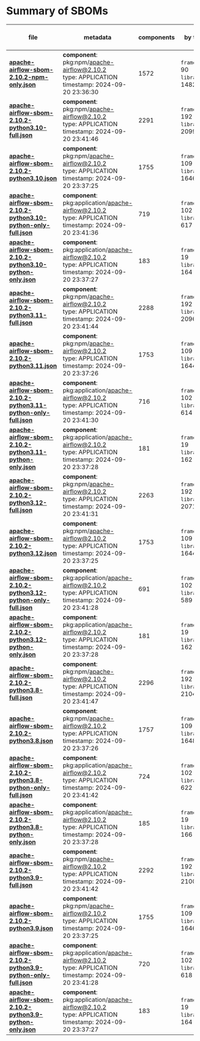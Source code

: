 Summary of SBOMs
=======

| file | metadata | components | by type | libraries purl types | deps tree |
| ---- | -------- | ---------- | ------- | -------------------- | --------- |
| **[apache-airflow-sbom-2.10.2-npm-only.json](pypi/apache-airflow/2.10.2/apache-airflow-sbom-2.10.2-npm-only.json)** | **component**: pkg:npm/apache-airflow@2.10.2<br>type: APPLICATION<br>timestamp: 2024-09-20 23:36:30 | 1572 | `framework`: 90<br>`library`: 1482  | `npm`: 1482  | true |
| **[apache-airflow-sbom-2.10.2-python3.10-full.json](pypi/apache-airflow/2.10.2/apache-airflow-sbom-2.10.2-python3.10-full.json)** | **component**: pkg:npm/apache-airflow@2.10.2<br>type: APPLICATION<br>timestamp: 2024-09-20 23:41:46 | 2291 | `framework`: 192<br>`library`: 2099  | `pypi`: 617<br>`npm`: 1482  | true |
| **[apache-airflow-sbom-2.10.2-python3.10.json](pypi/apache-airflow/2.10.2/apache-airflow-sbom-2.10.2-python3.10.json)** | **component**: pkg:npm/apache-airflow@2.10.2<br>type: APPLICATION<br>timestamp: 2024-09-20 23:37:25 | 1755 | `framework`: 109<br>`library`: 1646  | `pypi`: 164<br>`npm`: 1482  | true |
| **[apache-airflow-sbom-2.10.2-python3.10-python-only-full.json](pypi/apache-airflow/2.10.2/apache-airflow-sbom-2.10.2-python3.10-python-only-full.json)** | **component**: pkg:application/apache-airflow@2.10.2<br>type: APPLICATION<br>timestamp: 2024-09-20 23:41:36 | 719 | `framework`: 102<br>`library`: 617  | `pypi`: 617  | true |
| **[apache-airflow-sbom-2.10.2-python3.10-python-only.json](pypi/apache-airflow/2.10.2/apache-airflow-sbom-2.10.2-python3.10-python-only.json)** | **component**: pkg:application/apache-airflow@2.10.2<br>type: APPLICATION<br>timestamp: 2024-09-20 23:37:27 | 183 | `framework`: 19<br>`library`: 164  | `pypi`: 164  | true |
| **[apache-airflow-sbom-2.10.2-python3.11-full.json](pypi/apache-airflow/2.10.2/apache-airflow-sbom-2.10.2-python3.11-full.json)** | **component**: pkg:npm/apache-airflow@2.10.2<br>type: APPLICATION<br>timestamp: 2024-09-20 23:41:44 | 2288 | `framework`: 192<br>`library`: 2096  | `pypi`: 614<br>`npm`: 1482  | true |
| **[apache-airflow-sbom-2.10.2-python3.11.json](pypi/apache-airflow/2.10.2/apache-airflow-sbom-2.10.2-python3.11.json)** | **component**: pkg:npm/apache-airflow@2.10.2<br>type: APPLICATION<br>timestamp: 2024-09-20 23:37:26 | 1753 | `framework`: 109<br>`library`: 1644  | `pypi`: 162<br>`npm`: 1482  | true |
| **[apache-airflow-sbom-2.10.2-python3.11-python-only-full.json](pypi/apache-airflow/2.10.2/apache-airflow-sbom-2.10.2-python3.11-python-only-full.json)** | **component**: pkg:application/apache-airflow@2.10.2<br>type: APPLICATION<br>timestamp: 2024-09-20 23:41:30 | 716 | `framework`: 102<br>`library`: 614  | `pypi`: 614  | true |
| **[apache-airflow-sbom-2.10.2-python3.11-python-only.json](pypi/apache-airflow/2.10.2/apache-airflow-sbom-2.10.2-python3.11-python-only.json)** | **component**: pkg:application/apache-airflow@2.10.2<br>type: APPLICATION<br>timestamp: 2024-09-20 23:37:28 | 181 | `framework`: 19<br>`library`: 162  | `pypi`: 162  | true |
| **[apache-airflow-sbom-2.10.2-python3.12-full.json](pypi/apache-airflow/2.10.2/apache-airflow-sbom-2.10.2-python3.12-full.json)** | **component**: pkg:npm/apache-airflow@2.10.2<br>type: APPLICATION<br>timestamp: 2024-09-20 23:41:31 | 2263 | `framework`: 192<br>`library`: 2071  | `pypi`: 589<br>`npm`: 1482  | true |
| **[apache-airflow-sbom-2.10.2-python3.12.json](pypi/apache-airflow/2.10.2/apache-airflow-sbom-2.10.2-python3.12.json)** | **component**: pkg:npm/apache-airflow@2.10.2<br>type: APPLICATION<br>timestamp: 2024-09-20 23:37:25 | 1753 | `framework`: 109<br>`library`: 1644  | `pypi`: 162<br>`npm`: 1482  | true |
| **[apache-airflow-sbom-2.10.2-python3.12-python-only-full.json](pypi/apache-airflow/2.10.2/apache-airflow-sbom-2.10.2-python3.12-python-only-full.json)** | **component**: pkg:application/apache-airflow@2.10.2<br>type: APPLICATION<br>timestamp: 2024-09-20 23:41:28 | 691 | `framework`: 102<br>`library`: 589  | `pypi`: 589  | true |
| **[apache-airflow-sbom-2.10.2-python3.12-python-only.json](pypi/apache-airflow/2.10.2/apache-airflow-sbom-2.10.2-python3.12-python-only.json)** | **component**: pkg:application/apache-airflow@2.10.2<br>type: APPLICATION<br>timestamp: 2024-09-20 23:37:28 | 181 | `framework`: 19<br>`library`: 162  | `pypi`: 162  | true |
| **[apache-airflow-sbom-2.10.2-python3.8-full.json](pypi/apache-airflow/2.10.2/apache-airflow-sbom-2.10.2-python3.8-full.json)** | **component**: pkg:npm/apache-airflow@2.10.2<br>type: APPLICATION<br>timestamp: 2024-09-20 23:41:47 | 2296 | `framework`: 192<br>`library`: 2104  | `pypi`: 622<br>`npm`: 1482  | true |
| **[apache-airflow-sbom-2.10.2-python3.8.json](pypi/apache-airflow/2.10.2/apache-airflow-sbom-2.10.2-python3.8.json)** | **component**: pkg:npm/apache-airflow@2.10.2<br>type: APPLICATION<br>timestamp: 2024-09-20 23:37:26 | 1757 | `framework`: 109<br>`library`: 1648  | `pypi`: 166<br>`npm`: 1482  | true |
| **[apache-airflow-sbom-2.10.2-python3.8-python-only-full.json](pypi/apache-airflow/2.10.2/apache-airflow-sbom-2.10.2-python3.8-python-only-full.json)** | **component**: pkg:application/apache-airflow@2.10.2<br>type: APPLICATION<br>timestamp: 2024-09-20 23:41:42 | 724 | `framework`: 102<br>`library`: 622  | `pypi`: 622  | true |
| **[apache-airflow-sbom-2.10.2-python3.8-python-only.json](pypi/apache-airflow/2.10.2/apache-airflow-sbom-2.10.2-python3.8-python-only.json)** | **component**: pkg:application/apache-airflow@2.10.2<br>type: APPLICATION<br>timestamp: 2024-09-20 23:37:28 | 185 | `framework`: 19<br>`library`: 166  | `pypi`: 166  | true |
| **[apache-airflow-sbom-2.10.2-python3.9-full.json](pypi/apache-airflow/2.10.2/apache-airflow-sbom-2.10.2-python3.9-full.json)** | **component**: pkg:npm/apache-airflow@2.10.2<br>type: APPLICATION<br>timestamp: 2024-09-20 23:41:42 | 2292 | `framework`: 192<br>`library`: 2100  | `pypi`: 618<br>`npm`: 1482  | true |
| **[apache-airflow-sbom-2.10.2-python3.9.json](pypi/apache-airflow/2.10.2/apache-airflow-sbom-2.10.2-python3.9.json)** | **component**: pkg:npm/apache-airflow@2.10.2<br>type: APPLICATION<br>timestamp: 2024-09-20 23:37:25 | 1755 | `framework`: 109<br>`library`: 1646  | `pypi`: 164<br>`npm`: 1482  | true |
| **[apache-airflow-sbom-2.10.2-python3.9-python-only-full.json](pypi/apache-airflow/2.10.2/apache-airflow-sbom-2.10.2-python3.9-python-only-full.json)** | **component**: pkg:application/apache-airflow@2.10.2<br>type: APPLICATION<br>timestamp: 2024-09-20 23:41:28 | 720 | `framework`: 102<br>`library`: 618  | `pypi`: 618  | true |
| **[apache-airflow-sbom-2.10.2-python3.9-python-only.json](pypi/apache-airflow/2.10.2/apache-airflow-sbom-2.10.2-python3.9-python-only.json)** | **component**: pkg:application/apache-airflow@2.10.2<br>type: APPLICATION<br>timestamp: 2024-09-20 23:37:27 | 183 | `framework`: 19<br>`library`: 164  | `pypi`: 164  | true |
